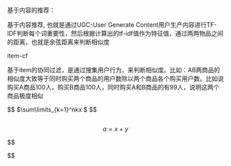 

基于内容的推荐：

基于内容推荐, 也就是通过UGC-User Generate Content用户生产内容进行TF-IDF判断每个词重要性，然后根据计算出的tf-idf值作为特征值，通过两两物品之间的距离，也就是余弦距离来判断相似度



item-cf

基于item的协同过滤，是通过搜集用户行为，来判断相似度。比如：AB两商品的相似度大致等于同时购买两个商品的用户数除以两个商品各个购买用户数。比如说购买A商品100人，购买B商品100人，同时购买A和B商品的有99人，说明这两个商品极度相似


$$
$\sum\limits_{k=1}^nkx $
$$

```

```

$$
a=x+y
$$

$$

$$

